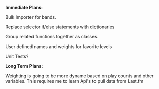 **Immediate Plans:**

Bulk Importer for bands.

Replace selector if/else statements with dictionaries

Group related functions together as classes.

User defined names and weights for favorite levels

Unit Tests?

**Long Term Plans:**

Weighting is going to be more dyname based on play counts and other variables. This requires me to learn Api's to pull data from 
Last.fm
